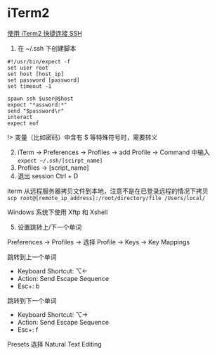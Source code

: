 # iTerm2

[使用 iTerm2 快捷连接 SSH](https://blog.csdn.net/fangxiaoji/article/details/50710220)

1. 在 ~/.ssh 下创建脚本

```
#!/usr/bin/expect -f
set user root
set host [host_ip]
set password [password]
set timeout -1

spawn ssh $user@$host
expect "*assword:*"
send "$password\r"
interact
expect eof
```

!> 变量（比如密码）中含有 \$ 等特殊符号时，需要转义

2. iTerm -> Preferences -> Profiles -> add Profile -> Command 中输入 `expect ~/.ssh/[scirpt_name]`
3. Profiles -> [script_name]
4. 退出 session Ctrl + D

iterm 从远程服务器拷贝文件到本地，注意不是在已登录远程的情况下拷贝  
`scp root@[remote_ip_address]:/root/directory/file /Users/local/`

Windows 系统下使用 Xftp 和 Xshell

5. 设置跳转上/下一个单词

Preferences -> Profiles -> 选择 Profile -> Keys -> Key Mappings 

跳转到上一个单词

- Keyboard Shortcut: ⌥←
- Action: Send Escape Sequence
- Esc+: b

跳转到下一个单词

- Keyboard Shortcut: ⌥→
- Action: Send Escape Sequence
- Esc+: f

Presets 选择 Natural Text Editing

